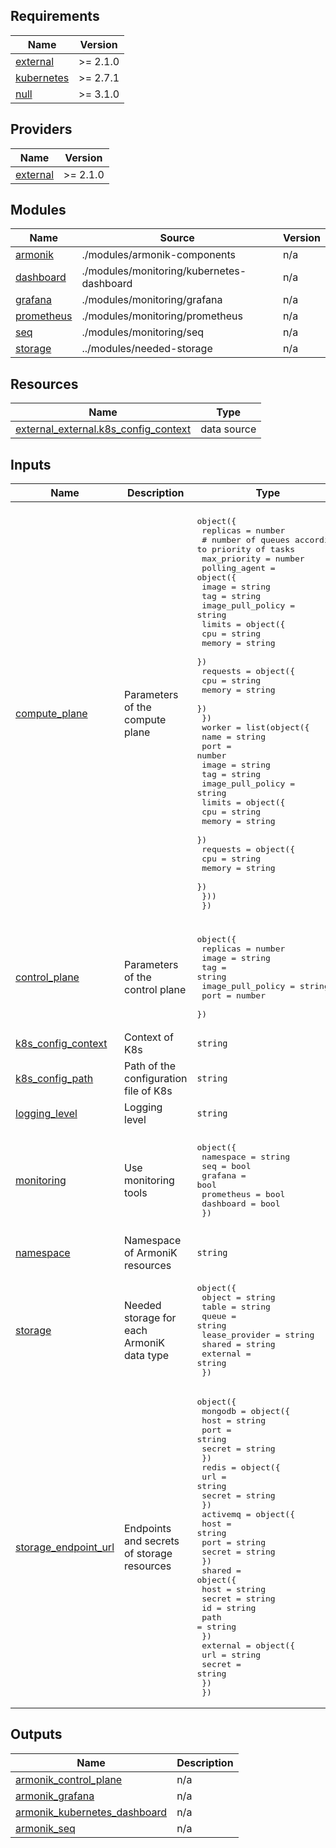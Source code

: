 <!-- BEGIN_TF_DOCS -->
## Requirements

| Name | Version |
|------|---------|
| <a name="requirement_external"></a> [external](#requirement\_external) | >= 2.1.0 |
| <a name="requirement_kubernetes"></a> [kubernetes](#requirement\_kubernetes) | >= 2.7.1 |
| <a name="requirement_null"></a> [null](#requirement\_null) | >= 3.1.0 |

## Providers

| Name | Version |
|------|---------|
| <a name="provider_external"></a> [external](#provider\_external) | >= 2.1.0 |

## Modules

| Name | Source | Version |
|------|--------|---------|
| <a name="module_armonik"></a> [armonik](#module\_armonik) | ./modules/armonik-components | n/a |
| <a name="module_dashboard"></a> [dashboard](#module\_dashboard) | ./modules/monitoring/kubernetes-dashboard | n/a |
| <a name="module_grafana"></a> [grafana](#module\_grafana) | ./modules/monitoring/grafana | n/a |
| <a name="module_prometheus"></a> [prometheus](#module\_prometheus) | ./modules/monitoring/prometheus | n/a |
| <a name="module_seq"></a> [seq](#module\_seq) | ./modules/monitoring/seq | n/a |
| <a name="module_storage"></a> [storage](#module\_storage) | ../modules/needed-storage | n/a |

## Resources

| Name | Type |
|------|------|
| [external_external.k8s_config_context](https://registry.terraform.io/providers/hashicorp/external/latest/docs/data-sources/external) | data source |

## Inputs

| Name | Description | Type | Default | Required |
|------|-------------|------|---------|:--------:|
| <a name="input_compute_plane"></a> [compute\_plane](#input\_compute\_plane) | Parameters of the compute plane | <pre>object({<br>    replicas      = number<br>    # number of queues according to priority of tasks<br>    max_priority  = number<br>    polling_agent = object({<br>      image             = string<br>      tag               = string<br>      image_pull_policy = string<br>      limits            = object({<br>        cpu    = string<br>        memory = string<br>      })<br>      requests          = object({<br>        cpu    = string<br>        memory = string<br>      })<br>    })<br>    worker        = list(object({<br>      name              = string<br>      port              = number<br>      image             = string<br>      tag               = string<br>      image_pull_policy = string<br>      limits            = object({<br>        cpu    = string<br>        memory = string<br>      })<br>      requests          = object({<br>        cpu    = string<br>        memory = string<br>      })<br>    }))<br>  })</pre> | <pre>{<br>  "max_priority": 1,<br>  "polling_agent": {<br>    "image": "dockerhubaneo/armonik_pollingagent",<br>    "image_pull_policy": "IfNotPresent",<br>    "limits": {<br>      "cpu": "100m",<br>      "memory": "128Mi"<br>    },<br>    "requests": {<br>      "cpu": "100m",<br>      "memory": "128Mi"<br>    },<br>    "tag": "0.0.4"<br>  },<br>  "replicas": 1,<br>  "worker": [<br>    {<br>      "image": "dockerhubaneo/armonik_worker_dll",<br>      "image_pull_policy": "IfNotPresent",<br>      "limits": {<br>        "cpu": "920m",<br>        "memory": "2048Mi"<br>      },<br>      "name": "compute",<br>      "port": 80,<br>      "requests": {<br>        "cpu": "50m",<br>        "memory": "100Mi"<br>      },<br>      "tag": "0.0.4"<br>    }<br>  ]<br>}</pre> | no |
| <a name="input_control_plane"></a> [control\_plane](#input\_control\_plane) | Parameters of the control plane | <pre>object({<br>    replicas          = number<br>    image             = string<br>    tag               = string<br>    image_pull_policy = string<br>    port              = number<br>  })</pre> | <pre>{<br>  "image": "dockerhubaneo/armonik_control",<br>  "image_pull_policy": "IfNotPresent",<br>  "port": 5001,<br>  "replicas": 1,<br>  "tag": "0.0.4"<br>}</pre> | no |
| <a name="input_k8s_config_context"></a> [k8s\_config\_context](#input\_k8s\_config\_context) | Context of K8s | `string` | `"default"` | no |
| <a name="input_k8s_config_path"></a> [k8s\_config\_path](#input\_k8s\_config\_path) | Path of the configuration file of K8s | `string` | `"~/.kube/config"` | no |
| <a name="input_logging_level"></a> [logging\_level](#input\_logging\_level) | Logging level | `string` | `"Information"` | no |
| <a name="input_monitoring"></a> [monitoring](#input\_monitoring) | Use monitoring tools | <pre>object({<br>    namespace  = string<br>    seq        = bool<br>    grafana    = bool<br>    prometheus = bool<br>    dashboard  = bool<br>  })</pre> | <pre>{<br>  "dashboard": true,<br>  "grafana": true,<br>  "namespace": "armonik-monitoring",<br>  "prometheus": true,<br>  "seq": true<br>}</pre> | no |
| <a name="input_namespace"></a> [namespace](#input\_namespace) | Namespace of ArmoniK resources | `string` | `"armonik"` | no |
| <a name="input_storage"></a> [storage](#input\_storage) | Needed storage for each ArmoniK data type | <pre>object({<br>    object         = string<br>    table          = string<br>    queue          = string<br>    lease_provider = string<br>    shared         = string<br>    external       = string<br>  })</pre> | <pre>{<br>  "external": "",<br>  "lease_provider": "MongoDB",<br>  "object": "Redis",<br>  "queue": "Amqp",<br>  "shared": "HostPath",<br>  "table": "MongoDB"<br>}</pre> | no |
| <a name="input_storage_endpoint_url"></a> [storage\_endpoint\_url](#input\_storage\_endpoint\_url) | Endpoints and secrets of storage resources | <pre>object({<br>    mongodb  = object({<br>      host   = string<br>      port   = string<br>      secret = string<br>    })<br>    redis    = object({<br>      url    = string<br>      secret = string<br>    })<br>    activemq = object({<br>      host   = string<br>      port   = string<br>      secret = string<br>    })<br>    shared   = object({<br>      host   = string<br>      secret = string<br>      id     = string<br>      path   = string<br>    })<br>    external = object({<br>      url    = string<br>      secret = string<br>    })<br>  })</pre> | <pre>{<br>  "activemq": {<br>    "host": "",<br>    "port": "",<br>    "secret": ""<br>  },<br>  "external": {<br>    "secret": "",<br>    "url": ""<br>  },<br>  "mongodb": {<br>    "host": "",<br>    "port": "",<br>    "secret": ""<br>  },<br>  "redis": {<br>    "secret": "",<br>    "url": ""<br>  },<br>  "shared": {<br>    "host": "",<br>    "id": "",<br>    "path": "/data",<br>    "secret": ""<br>  }<br>}</pre> | no |

## Outputs

| Name | Description |
|------|-------------|
| <a name="output_armonik_control_plane"></a> [armonik\_control\_plane](#output\_armonik\_control\_plane) | n/a |
| <a name="output_armonik_grafana"></a> [armonik\_grafana](#output\_armonik\_grafana) | n/a |
| <a name="output_armonik_kubernetes_dashboard"></a> [armonik\_kubernetes\_dashboard](#output\_armonik\_kubernetes\_dashboard) | n/a |
| <a name="output_armonik_seq"></a> [armonik\_seq](#output\_armonik\_seq) | n/a |
<!-- END_TF_DOCS -->